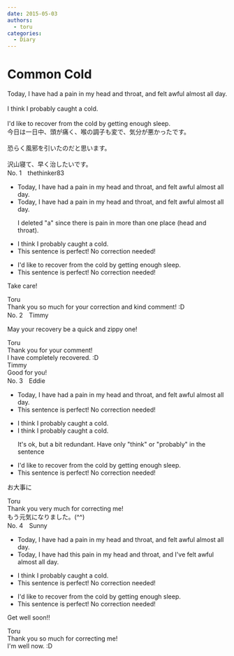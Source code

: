 ```yaml
---
date: 2015-05-03
authors:
  - toru
categories:
  - Diary
---
```


<h1 id="subject_show">Common Cold</h1>
<div class="date" hidden>May 3, 2015 21:20</div>
<div id="post"><div id="body_show_ori">
Today, I have had a pain in my head and throat, and felt awful almost all day.<br/><br/>I think I probably caught a cold.<br/><br/>I'd like to recover from the cold by getting enough sleep.
</div></div>

<!-- more -->

<div id="post_ja"><div id="body_show_mo">
今日は一日中、頭が痛く、喉の調子も変で、気分が悪かったです。<br/><br/>恐らく風邪を引いたのだと思います。<br/><br/>沢山寝て、早く治したいです。
</div></div>
<div id="block"><div class="first_name"> No. 1　<span class="just_name">thethinker83</span></div><div id="block2">
<ul class="correction_field">
<li class="incorrect">Today, I have had a pain in my head and throat, and felt awful almost all day.</li>
<li class="corrected correct">
Today, I have had <span class="f_red"><span class="sline">a</span></span> pain in my head and throat, and felt awful almost all day.
<p class="correction_comment">I deleted "a" since there is pain in more than one place (head and throat).</p>
</li>
</ul>
<ul class="correction_field">
<li class="incorrect">I think I probably caught a cold.</li>
<li class="corrected perfect">This sentence is perfect! No correction needed!</li>
</ul>
<ul class="correction_field">
<li class="incorrect">I'd like to recover from the cold by getting enough sleep.</li>
<li class="corrected perfect">This sentence is perfect! No correction needed!</li>
</ul>
<p class="comment_small">
 Take care!
</p>

</div><div class="name"><span class="just_name">Toru</span><br>
Thank you so much for your correction and kind comment! :D
</div>
</div>
<div id="block"><div class="first_name"> No. 2　<span class="just_name">Timmy</span></div><div id="block2">
<p class="comment_small">
 May your recovery be a quick and zippy one!
</p>

</div><div class="name"><span class="just_name">Toru</span><br>
Thank you for your comment!<br/>I have completely recovered. :D
</div>
<div class="name"><span class="just_name">Timmy</span><br>
Good for you!
</div>
</div>
<div id="block"><div class="first_name"> No. 3　<span class="just_name">Eddie</span></div><div id="block2">
<ul class="correction_field">
<li class="incorrect">Today, I have had a pain in my head and throat, and felt awful almost all day.</li>
<li class="corrected perfect">This sentence is perfect! No correction needed!</li>
</ul>
<ul class="correction_field">
<li class="incorrect">I think I probably caught a cold.</li>
<li class="corrected correct">
I think I <span class="f_blue"><span class="sline">probably </span></span>caught a cold.
<p class="correction_comment">It's ok, but a bit redundant. Have only "think" or "probably" in the sentence</p>
</li>
</ul>
<ul class="correction_field">
<li class="incorrect">I'd like to recover from the cold by getting enough sleep.</li>
<li class="corrected perfect">This sentence is perfect! No correction needed!</li>
</ul>
<p class="comment_small">
 お大事に
</p>

</div><div class="name"><span class="just_name">Toru</span><br>
Thank you very much for correcting me!<br/>もう元気になりました。(^^)
</div>
</div>
<div id="block"><div class="first_name"> No. 4　<span class="just_name">Sunny</span></div><div id="block2">
<ul class="correction_field">
<li class="incorrect">Today, I have had a pain in my head and throat, and felt awful almost all day.</li>
<li class="corrected correct">
Today, I have had this pain in my head and throat, and I've felt awful almost all day.
</li>
</ul>
<ul class="correction_field">
<li class="incorrect">I think I probably caught a cold.</li>
<li class="corrected perfect">This sentence is perfect! No correction needed!</li>
</ul>
<ul class="correction_field">
<li class="incorrect">I'd like to recover from the cold by getting enough sleep.</li>
<li class="corrected perfect">This sentence is perfect! No correction needed!</li>
</ul>
<p class="comment_small">
 Get well soon!!
</p>

</div><div class="name"><span class="just_name">Toru</span><br>
Thank you so much for correcting me!<br/>I'm well now. :D
</div>
</div>
